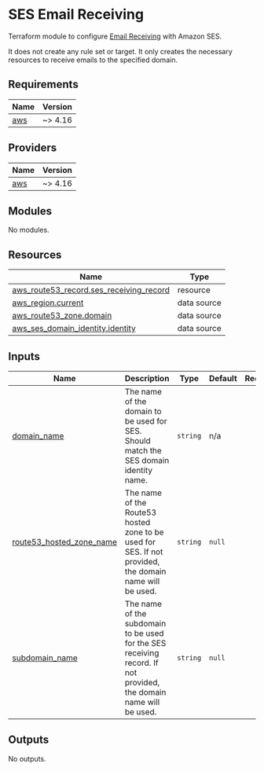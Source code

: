 # SES Email Receiving

Terraform module to configure [Email Receiving](https://docs.aws.amazon.com/ses/latest/dg/receiving-email.html) with Amazon SES.

It does not create any rule set or target. It only creates the necessary resources to receive emails to the specified domain.

<!-- BEGIN_TF_DOCS -->
## Requirements

| Name | Version |
|------|---------|
| <a name="requirement_aws"></a> [aws](#requirement\_aws) | ~> 4.16 |

## Providers

| Name | Version |
|------|---------|
| <a name="provider_aws"></a> [aws](#provider\_aws) | ~> 4.16 |

## Modules

No modules.

## Resources

| Name | Type |
|------|------|
| [aws_route53_record.ses_receiving_record](https://registry.terraform.io/providers/hashicorp/aws/latest/docs/resources/route53_record) | resource |
| [aws_region.current](https://registry.terraform.io/providers/hashicorp/aws/latest/docs/data-sources/region) | data source |
| [aws_route53_zone.domain](https://registry.terraform.io/providers/hashicorp/aws/latest/docs/data-sources/route53_zone) | data source |
| [aws_ses_domain_identity.identity](https://registry.terraform.io/providers/hashicorp/aws/latest/docs/data-sources/ses_domain_identity) | data source |

## Inputs

| Name | Description | Type | Default | Required |
|------|-------------|------|---------|:--------:|
| <a name="input_domain_name"></a> [domain\_name](#input\_domain\_name) | The name of the domain to be used for SES. Should match the SES domain identity name. | `string` | n/a | yes |
| <a name="input_route53_hosted_zone_name"></a> [route53\_hosted\_zone\_name](#input\_route53\_hosted\_zone\_name) | The name of the Route53 hosted zone to be used for SES. If not provided, the domain name will be used. | `string` | `null` | no |
| <a name="input_subdomain_name"></a> [subdomain\_name](#input\_subdomain\_name) | The name of the subdomain to be used for the SES receiving record. If not provided, the domain name will be used. | `string` | `null` | no |

## Outputs

No outputs.
<!-- END_TF_DOCS -->
